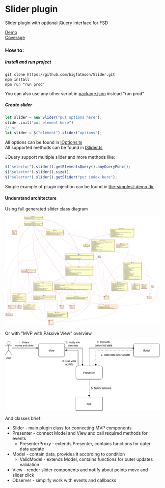 # Slider plugin
Slider plugin with optional jQuery interface for FSD

[Demo](https://bigfatmoon.github.io/Slider/index.html)  
[Coverage](https://bigfatmoon.github.io/Slider/coverage/lcov-report/index.html)

### How to:
##### Install and run project
```
git clone https://github.com/bigfatmoon/Slider.git
npm install
npm run "run prod"
``` 
You can also use any other script in [package.json](./package.json) instead "run prod"

##### Create slider
```javascript
let slider = new Slider("put options here");
slider.init("put element here")
// or
let slider = $("element").slider("options");
```
All options can be found in [IOptions.ts](./src/slider/model/IOptions.ts)  
All supported methods can be found in [ISlider.ts](./src/slider/ISlider.ts)

JQuery support multiple slider and more methods like:
```javascript
$("selector").slider().getElementsQuery().anyQueryFunc();
$("selector").slider().size();
$("selector").slider().getSlider("put index here");
```
Simple example of plugin injection can be found in [the-simplest-demo dir](./the-simplest-demo)
#### Understand architecture

Using full generated slider class diagram

![uml](./uml/uml.svg)

Or with "MVP with Passive View" overview

![overview](./uml/overview.png)      

And classes brief:
* Slider - main plugin class for connecting MVP components
* Presenter - connect Model and View and call required methods for events
  * PresenterProxy - extends Presenter,  contains functions for outer data update
* Model - contain data, provides it according to condition
  * ValidModel - extends Model, contains functions for outer updates validation
* View - render slider components and notify about points move and slider click
* Observer - simplify work with events and callbacks
